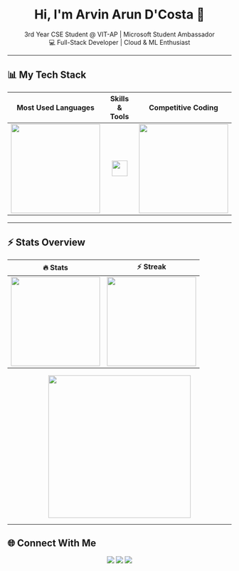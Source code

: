 <h1 align="center">Hi, I'm Arvin Arun D'Costa 👋</h1>
<p align="center">
3rd Year CSE Student @ VIT-AP | Microsoft Student Ambassador<br>
💻 Full-Stack Developer | Cloud & ML Enthusiast
</p>

---

## 📊 My Tech Stack  

<div align="center">

| Most Used Languages | Skills & Tools | Competitive Coding |
|:-----------------:|:--------------:|:----------------:|
| <img src="https://github-readme-stats.vercel.app/api/top-langs?username=Dcosta-Arvin-Arun&layout=compact&theme=radical&hide_border=true" height="200"> | <p><img src="https://skillicons.dev/icons?i=html,css,js,ts,react,nextjs,tailwind,figma,django,express,nodejs,py,java,mysql,prisma,aws,firebase,git,github,vscode,linux,arduino,raspberrypi" height="35"/></p> | <img src="https://leetcard.jacoblin.cool/dcosta_arvin?theme=radical&ext=heatmap&border=0" height="200"> |

</div>

---

## ⚡ Stats Overview  

<div align="center">

| 🔥 Stats | ⚡ Streak |
|:--------:|:---------:|
| <img src="https://github-readme-stats.vercel.app/api?username=Dcosta-Arvin-Arun&show_icons=true&theme=radical&hide_border=true" height="200"/> | <img src="https://streak-stats.demolab.com?user=Dcosta-Arvin-Arun&theme=radical&hide_border=true" height="200"/> |

</div>

<div align="center">
  <img src="https://github-readme-activity-graph.vercel.app/graph?username=Dcosta-Arvin-Arun&bg_color=141321&color=ff79c6&line=ff6e96&point=f8f8f2&area_color=ff79c6&area=true&hide_border=true" height="320" />
</div>

---

## 🌐 Connect With Me  

<p align="center">
<a href="https://github.com/Dcosta-Arvin-Arun"><img src="https://img.shields.io/badge/GitHub-100000?style=flat-square&logo=github&logoColor=white"/></a>
<a href="https://linkedin.com/in/arvin-arun-dcosta-21a6002b5"><img src="https://img.shields.io/badge/LinkedIn-0077B5?style=flat-square&logo=linkedin&logoColor=white"/></a>
<a href="mailto:arvin.23bce7971@vitapstudent.ac.in"><img src="https://img.shields.io/badge/Email-D14836?style=flat-square&logo=gmail&logoColor=white"/></a>
</p>
